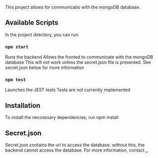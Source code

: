This project allows for communicatio with the mongoDB database.

## Available Scripts

In the project directory, you can run:

### `npm start`

Runs the backend
Allows the fronted to communicate with the mongoDB database
This will not work unless the secret.json file is presented.
See secret.json below for more information

### `npm test`

Launches the JEST tests
Tests are not currently implemented

## Installation

To install the neccessary dependencies, run npm install

## Secret.json

Secret.json contains the url to access the database. without this, the backend cannot access the database.
For more information, contact **\_**
